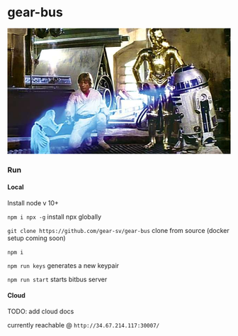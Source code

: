 # gear-bus
![r2](r2.jpg)

### Run

#### Local

Install node v 10+

`npm i npx -g` install npx globally 

`git clone https://github.com/gear-sv/gear-bus` clone from source (docker setup coming soon)

`npm i`

`npm run keys` generates a new keypair

`npm run start` starts bitbus server

#### Cloud

TODO: add cloud docs

currently reachable @ `http://34.67.214.117:30007/`
